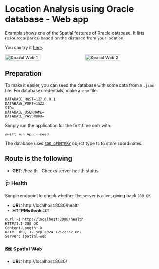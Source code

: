 # Location Analysis using Oracle database - Web app

Example shows one of the Spatial features of Oracle database. It lists resources(parks) based on the distance from your location.

You can try it [here](https://spatial-web.fly.dev/).

<div style="display: flex; justify-content: space-between;">
  <img src="spatial-web-1.png" alt="Spatial Web 1" style="width: 48%;">
  <img src="spatial-web-2.png" alt="Spatial Web 2" style="width: 48%;">
</div>

## Preparation
To make it easier, you can seed the database with some data from a `.json` file. 
For database credentials, make a`.env` file:
```
DATABASE_HOST=127.0.0.1
DATABASE_PORT=1522
SID=
DATABASE_USERNAME=
DATABASE_PASSWORD=
```
Simply run the application for the first time only with:
```
swift run App --seed
```

The database uses [`SDO_GEOMTERY`](https://docs.oracle.com/en/database/oracle/oracle-database/23/spatl/sdo_geometry-object-type.html) object type to to store coordinates. 

## Route is the following

- __GET__: /health - Checks server health status


### 🩺 Health
Simple endpoint to check whether the server is alive, giving back `200 OK`

- __URL:__ http://localhost:8080/health
- __HTTPMethod:__ `GET`

```
curl -i http://localhost:8080/health
HTTP/1.1 200 OK
Content-Length: 0
Date: Thu, 12 Sep 2024 12:22:32 GMT
Server: spatial-web
```

### 🗺️ Spatial Web

- __URL:__ http://localhost:8080/

